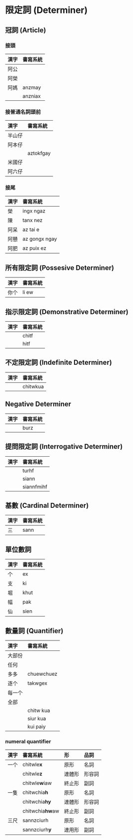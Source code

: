 # 限定詞 (Determiner)

## 冠詞 (Article)

### 接頭

| 漢字 | 書寫系統 |
| :--- | :--- |
| 阿公 ||
| 阿榮 ||
| 阿媽 | anzmay |
|| anzniax |

### 接普通名詞頭前

| 漢字 | 書寫系統 |
| :--- | :--- |
| 半山仔 ||
| 阿本仔 ||
|| aztokfgay |
| 米國仔 ||
| 阿六仔 ||

### 接尾

| 漢字 | 書寫系統 |
| :--- | :--- |
| 榮 | ingx ngaz |
| 陳 | tanx nez |
| 阿呆 | az tai e |
| 阿戇 | az gongx ngay |
| 阿肥 | az puix ez |

## 所有限定詞 (Possesive Determiner)

| 漢字 | 書寫系統 |
| :--- | :--- |
| 你个 | li ew |

## 指示限定詞 (Demonstrative Determiner)

| 漢字 | 書寫系統 |
| :--- | :--- |
|| chitf |
|| hitf |

## 不定限定詞 (Indefinite Determiner)

| 漢字 | 書寫系統 |
| :--- | :--- |
|| chitwkua |

## Negative Determiner

| 漢字 | 書寫系統 |
| :--- | :--- |
|| burz |

## 提問限定詞 (Interrogative Determiner)

| 漢字 | 書寫系統 |
| :--- | :--- |
|| turhf |
|| siann |
|| siannfmihf |

## 基數 (Cardinal Determiner)

| 漢字 | 書寫系統 |
| :--- | :--- |
| 三 | sann |

## 單位數詞

| 漢字 | 書寫系統 |
| :--- | :--- |
| 个 | ex |
| 支 | ki |
| 堀 | khut |
| 幅 | pak |
| 仙 | sien |

## 數量詞 (Quantifier)

| 漢字 | 書寫系統 |
| :--- | :--- |
| 大部份 ||
| 任何 ||
| 多多 | chuewchuez |
| 逐个 | takwgex |
| 每一个 ||
| 全部 ||
|| chitw kua |
|| siur kua |
|| kui paiy |

### numeral quantifier

| 漢字 | 書寫系統 | 形 | 品詞 |
| :--- | :--- | :--- | :--- |
| 一个 | chitwle**x** | 原形 | 名詞 |
|| chitwle**z** | 連體形 | 形容詞 |
|| chitwle**w**iaw | 終止形 | 副詞 |
| 一隻 | chitwchia**h** | 原形 | 名詞 |
|| chitwchia**hy** | 連體形 | 形容詞 |
|| chitwchia**hw**aw | 終止形 | 副詞 |
| 三尺 | sannzciurh | 原形 | 名詞 |
|| sannzciurh**y** | 連用形 | 副詞 |
